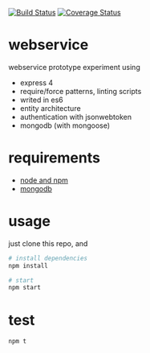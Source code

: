 [![Build Status](https://travis-ci.org/darlanmendonca/webservice.svg?branch=master)](https://travis-ci.org/darlanmendonca/webservice)
[![Coverage Status](https://coveralls.io/repos/darlanmendonca/webservice/badge.svg?branch=master&service=github)](https://coveralls.io/github/darlanmendonca/webservice?branch=master)

# webservice

webservice prototype experiment using

- express 4
- require/force patterns, linting scripts
- writed in es6
- entity architecture
- authentication with jsonwebtoken
- mongodb (with mongoose)

# requirements

- [node and npm](https://nodejs.org/en/download/)
- [mongodb](https://docs.mongodb.com/manual/installation/)


# usage

just clone this repo, and

```sh
# install dependencies
npm install
```

```sh
# start
npm start
```

# test

```sh
npm t
```
